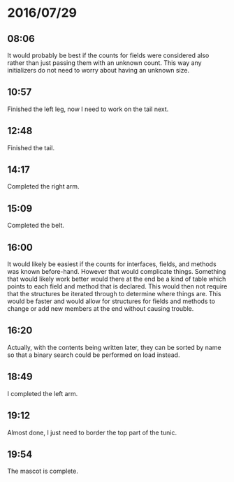 # 2016/07/29

## 08:06

It would probably be best if the counts for fields were considered also rather
than just passing them with an unknown count. This way any initializers do not
need to worry about having an unknown size.

## 10:57

Finished the left leg, now I need to work on the tail next.

## 12:48

Finished the tail.

## 14:17

Completed the right arm.

## 15:09

Completed the belt.

## 16:00

It would likely be easiest if the counts for interfaces, fields, and methods
was known before-hand. However that would complicate things. Something that
would likely work better would there at the end be a kind of table which
points to each field and method that is declared. This would then not require
that the structures be iterated through to determine where things are. This
would be faster and would allow for structures for fields and methods to
change or add new members at the end without causing trouble.

## 16:20

Actually, with the contents being written later, they can be sorted by name
so that a binary search could be performed on load instead.

## 18:49

I completed the left arm.

## 19:12

Almost done, I just need to border the top part of the tunic.

## 19:54

The mascot is complete.

